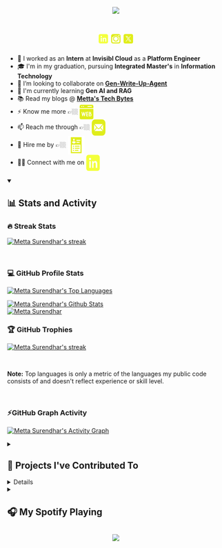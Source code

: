 
</p>

<p align="center">
    <img src="https://readme-typing-svg.herokuapp.com/?font=Righteous&color=fffc9e&size=38&center=true&vCenter=true&width=500&height=70&duration=3000&pause=1000&lines=Hi+There!+👋;+I'm+Metta+Surendhar;+Platform+Engineer+🧑‍💻;" />
</p>

<h1 align="center"> 
 <a href="https://www.linkedin.com/in/metta-surendhar/"><img color=#000 width=22 height=22 src="https://github.com/MettaSurendhar/MettaSurendhar/blob/main/images/icons8-linkedin.svg" /></a>
 <a href="https://instagram.com/metta_surendhar?igshid=ZDdkNTZiNTM="><img color=#000 width=22 height=22 src="https://github.com/MettaSurendhar/MettaSurendhar/blob/main/images/icons8-instagram-old.svg" /></a>
 <a href="https://x.com/metta_surendhar/"><img color=#000 width=22 height=22 src="https://github.com/MettaSurendhar/MettaSurendhar/blob/main/images/icons8-twitterx.svg" /></a>
 
</h1>

- 🔭 I worked as an **Intern** at **Invisibl Cloud** as a **Platform Engineer**
- 🎓 I'm in my graduation, pursuing **Integrated Master's** in **Information Technology**
- 👯 I’m looking to collaborate on **[Gen-Write-Up-Agent](https://github.com/MettaSurendhar/Gen-Write-Up-Agent)**
- 🌱 I'm currently learning **Gen AI and RAG**
- 📚 Read my blogs @ **[Metta's Tech Bytes](https://mettasurendhar.hashnode.dev)**
- ⚡ Know me more 👉🏼 <span align="center"> <a href="https://mettasurendhar.github.io/Metta_Portfolio"><img align="center" color=#000 width=32 height=34 src="https://github.com/MettaSurendhar/MettaSurendhar/blob/main/images/icons8-website-64.png" /></a></span>
- 📫 Reach me through 👉🏼 <span align="center" > <a href="mailto:msurendhar8815@gmail.com"><img align="center" color=#000 width=32 height=38 src="https://github.com/MettaSurendhar/MettaSurendhar/blob/main/images/icons8-mail.svg" /></a> </span>
- 📝 Hire me by 👉🏼 <span align="center"><a target="_blank" href="https://github.com/MettaSurendhar/MettaSurendhar/releases/download/v2.0.0/Metta_resume_gen_v1.pdf" ><img align="center" color=#000 width=38 height=44 src="https://github.com/MettaSurendhar/MettaSurendhar/blob/main/images/icons8-resume-64.png" /></a> </span>
- ✌🏼️ Connect with me on <span align="center"> <a class="libutton" href="https://www.linkedin.com/comm/mynetwork/discovery-see-all?usecase=PEOPLE_FOLLOWS&followMember=metta-surendhar" target="_blank"> <img align="center" color=#000 width=32 height=38 src="https://github.com/MettaSurendhar/MettaSurendhar/blob/main/images/icons8-linkedin.svg" /> </a> </span>

<!-- If you would like to support my community work and my open source work, consider becoming a sponsor 

[![github-sponsor](https://img.shields.io/static/v1?label=become-a-sponsor&message=%E2%9D%A4&logo=GitHub&color=%23fe8e86)](https://github.com/sponsors/MettaSurendhar)

![GitHub Sponsor](https://img.shields.io/github/sponsors/MettaSurendhar?label=Sponsor&logo=GitHub) -->

<details open > 
  <summary><h2>📊 Stats and Activity</h2></summary>

  <h3>🔥 Streak Stats</h3>

  <p>
    <a href="https://github.com/MettaSurendhar">
      <img alt="Metta Surendhar's streak" src="https://streak-stats.demolab.com?user=MettaSurendhar&theme=monokai-metallian&hide_border=true&fire=fbff00&ring=fffd7a&background=1d1d1b&currStreakLabel=ffffff&sideLabels=ffffff"/>
    </a>
  </p>

   <br/>

  <h3>💻 GitHub Profile Stats</h3>

<a href="https://github.com/MettaSurendhar"><img alt="Metta Surendhar's Top Languages" width=400px src="https://denvercoder1-github-readme-stats.vercel.app/api/top-langs/?username=MettaSurendhar&layout=compact&size_weight=0.5&count_weight=0.5&hide=html&theme=react&langs_count=5&exclude_repo=Infinsa-App&hide_border=true&bg_color=1d1d1b&title_color=fffd7a&icon_color=fbff00&custom_title=Github-Top-Languages" /></a>
    
<a href="https://github.com/MettaSurendhar"><img alt="Metta Surendhar's Github Stats" width=400px src="https://denvercoder1-github-readme-stats.vercel.app/api/?username=MettaSurendhar&show_icons=true&include_all_commits=true&count_private=true&theme=react&hide_border=true&bg_color=1d1d1b&title_color=fffd7a&icon_color=fbff00&show=reviews,discussions_started,discussions_answered,prs_merged,prs_merged_percentage,rank_icon=percentile" /></a>
    <br/>
  [![Metta Surendhar](https://github-readme-stats.vercel.app/api/wakatime?username=MettaSurendhar&layout=compact&theme=react&hide_border=true&bg_color=1d1d1b&title_color=fffd7a&icon_color=fbff00)](https://github.com/MettaSurendhar)
  <br/>

<h3>🏆 GitHub Trophies </h3>

   <p>
    <a href="https://github.com/MettaSurendhar">
      <img alt="Metta Surendhar's streak" src="https://github-profile-trophy.vercel.app/?username=mettasurendhar&theme=gruvbox&no-frame=true&margin-w=15"/>
    </a>
  </p>

 <br/>
 
  <b>Note:</b> Top languages is only a metric of the languages my public code consists of and doesn't reflect experience or skill level.
  
  <br/>

  <h3> ⚡GitHub Graph Activity </h3>
  
  <a href="https://github.com/MettaSurendhar"><img alt="Metta Surendhar's Activity Graph" src="https://github-readme-activity-graph.vercel.app/graph/?username=MettaSurendhar&bg_color=1d1d1b&color=fffd7a&line=fbff00&point=ffffd6&area=true&area_color=fdfdd3&hide_border=true" /></a>

</details>


<!-- <details> 
  <summary><h2>📘 My Favorite Projects</h2></summary>
    
<a href="https://github.com/mettasurendhar/Met-Gauntlet"> <img align="center" height=120px src="https://github-readme-stats.vercel.app/api/pin/?username=mettasurendhar&repo=Met-Gauntlet&show_icons=true&show_owner=true&line_height=27&hide_border=true&description_lines_count=1&title_color=fffd7a&text_color=ffffff&icon_color=fbff00&bg_color=1d1d1b" alt="Met-Gauntlet" /> 
<a href="https://github.com/mettasurendhar/Met-Face"> <img align="center" height=120px src="https://github-readme-stats.vercel.app/api/pin/?username=mettasurendhar&repo=Met-Face&show_icons=true&show_owner=true&line_height=27&hide_border=true&description_lines_count=1&title_color=fffd7a&text_color=ffffff&icon_color=fbff00&bg_color=1d1d1b" alt="Met-Face" />  

<a href="https://github.com/mettasurendhar/Met-Web-Scrapper"> <img align="center" height=120px src="https://github-readme-stats.vercel.app/api/pin/?username=mettasurendhar&repo=Met-Web-Scrapper&show_icons=true&show_owner=true&description_lines_count=1&line_height=27&hide_border=true&title_color=fffd7a&text_color=ffffff&icon_color=fbff00&bg_color=1d1d1b" alt="Met-Web-Scrapper" />
<a href="https://github.com/mettasurendhar/Met-Image-Classy"> <img align="center" height=120px src="https://github-readme-stats.vercel.app/api/pin/?username=mettasurendhar&repo=Met-Image-Classy&show_icons=true&show_owner=true&description_lines_count=1&line_height=27&hide_border=true&title_color=fffd7a&text_color=ffffff&icon_color=fbff00&bg_color=1d1d1b" alt="Met-Image-Classy" />

<a href="https://github.com/mettasurendhar/Met-Body-Pose"> <img align="center" height=120px src="https://github-readme-stats.vercel.app/api/pin/?username=mettasurendhar&repo=Met-Body-Pose&show_icons=true&show_owner=true&line_height=27&hide_border=true&description_lines_count=1&title_color=fffd7a&text_color=ffffff&icon_color=fbff00&bg_color=1d1d1b" alt="Met-Body-Pose" />
<a href="https://github.com/mettasurendhar/Met-Gesture"> <img align="center" height=120px src="https://github-readme-stats.vercel.app/api/pin/?username=mettasurendhar&repo=Met-Gesture&show_icons=true&show_owner=true&line_height=27&hide_border=true&description_lines_count=1&title_color=fffd7a&text_color=ffffff&icon_color=fbff00&bg_color=1d1d1b" alt="Met-Gesture" />

<br/>
<a href="https://github.com/MettaSurendhar?tab=repositories&q=&type=&language=javascript&sort=stargazers"><img alt="All Repositories" title="All Repositories" src="https://custom-icon-badges.demolab.com/badge/-Click%20Here%20For%20All%20My%20Repositories-1d1d1b?style=for-the-badge&logoColor=fffd7a&logo=repo"/></a>
</details> -->

<details> 
  <summary><h2>📕 Projects I've Contributed To</h2></summary>
    
<a href="https://github.com/sanjith-s/farmback"> <img align="center" height=120px src="https://github-readme-stats.vercel.app/api/pin/?username=sanjith-s&repo=farmback&show_icons=true&show_owner=true&line_height=27&hide_border=true&description_lines_count=1&title_color=fffd7a&text_color=ffffff&icon_color=fbff00&bg_color=1d1d1b" alt="farmback" /> 
<a href="https://github.com/sanjith-s/farmenience"> <img align="center" height=120px src="https://github-readme-stats.vercel.app/api/pin/?username=sanjith-s&repo=farmenience&show_icons=true&show_owner=true&line_height=27&hide_border=true&description_lines_count=1&title_color=fffd7a&text_color=ffffff&icon_color=fbff00&bg_color=1d1d1b" alt="farmenience" />

<a href="https://github.com/Sigma-Blue/ASP-Client"> <img align="center" height=120px src="https://github-readme-stats.vercel.app/api/pin/?username=Sigma-Blue&repo=ASP-Client&show_icons=true&show_owner=true&line_height=27&hide_border=true&description_lines_count=1&title_color=fffd7a&text_color=ffffff&icon_color=fbff00&bg_color=1d1d1b" alt="ASP-Client" />
<a href="https://github.com/Sigma-Blue/ASP-Server"> <img align="center" height=120px src="https://github-readme-stats.vercel.app/api/pin/?username=Sigma-Blue&repo=ASP-Server&show_icons=true&show_owner=true&line_height=27&hide_border=true&description_lines_count=1&title_color=fffd7a&text_color=ffffff&icon_color=fbff00&bg_color=1d1d1b" alt="ASP-Server" />

</details>

<details> 
  <summary><h2>🛠️ My Favorite Tools</h2></summary>

  <h3>👨‍💻 Programming and Markup Languages</h3>

  [![My Skills](https://skillicons.dev/icons?i=python,js,java)](https://github.com/MettaSurendhar)
  
  <h3>🧰 Databases and Technologies </h3>
  
 [![My Skills](https://skillicons.dev/icons?i=mysql,postgres,prometheus,postman,grafana,fastapi,firebase)](https://github.com/MettaSurendhar)

  <h3>💻 Software and Tools</h3>
  
   [![My Skills](https://skillicons.dev/icons?i=vscode,git,gitlab,github,notion,figma,androidstudio,stackoverflow,devto&perline=10)](https://github.com/MettaSurendhar)

   <br/>
<a href="https://mettasurendhar.github.io/Metta_Portfolio/"><img alt="All Tools" title="All Tools" src="https://custom-icon-badges.demolab.com/badge/-Click%20Here%20For%20All%20My%20Tools-1d1d1b?style=for-the-badge&logoSource=feather&logoColor=fffd7a&logo=box"/></a>

</details>

<details> 
  <summary><h2>🎧 My Spotify Playing</h2></summary>

 <!-- <a href="https://spotify-github-profile.vercel.app/api/view.svg?uid=vcvcm9qy9avbmp2oggjpulsn6&redirect=true"> <img align="center" src="https://spotify-github-profile.vercel.app/api/view.svg?uid=vcvcm9qy9avbmp2oggjpulsn6&cover_image=true&theme=default&background_color=1d1d1b&interchange=false&bar_color=fbff14" alt="Metta Surendhar" /> -->

<img src="https://spotify-recently-played-readme.vercel.app/api?user=vcvcm9qy9avbmp2oggjpulsn6&count=6&unique=true">

</details>

<p align="center">
  <img src="https://capsule-render.vercel.app/api?type=waving&color=0:fffc9e,100:fbff00&height=60&section=footer"/>
</p>
